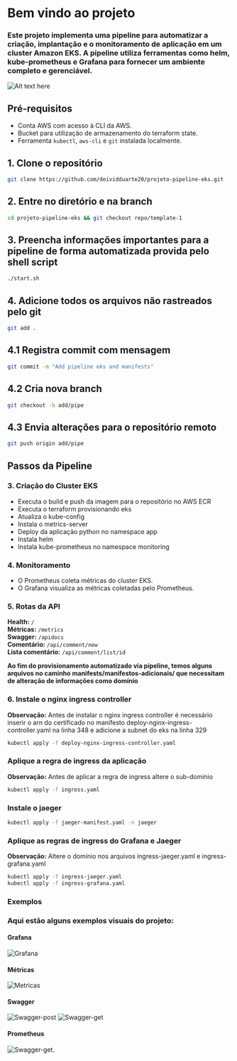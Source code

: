 # Bem vindo ao projeto

### Este projeto implementa uma pipeline para automatizar a criação, implantação e o monitoramento de aplicação em um cluster Amazon EKS. A pipeline utiliza ferramentas como helm, kube-prometheus e Grafana para fornecer um ambiente completo e gerenciável.

![Alt text here](diagrama/projeto-eks.drawio.svg)

## Pré-requisitos

* Conta AWS com acesso à CLI da AWS.
* Bucket para utilização de armazenamento do terraform state.
* Ferramenta `kubectl`, `aws-cli` e `git` instalada localmente.

## 1. Clone o repositório
```bash
git clone https://github.com/deividduarte20/projeto-pipeline-eks.git
```

## 2. Entre no diretório e na branch 
```bash
cd projeto-pipeline-eks && git checkout repo/template-1
```

## 3. Preencha informações importantes para a pipeline de forma automatizada provida pelo shell script 
```bash
./start.sh
```

## 4. Adicione todos os arquivos não rastreados pelo git
```bash
git add .
```
## 4.1 Registra commit com mensagem
```bash
git commit -m "Add pipeline eks and manifests"
```
## 4.2 Cria nova branch
```bash
git checkout -b add/pipe
```
## 4.3 Envia alterações para o repositório remoto
```bash
git push origin add/pipe
```

## Passos da Pipeline

### 3. Criação do Cluster EKS

* Executa o build e push da imagem para o repositório no AWS ECR
* Executa o terraform provisionando eks
* Atualiza o kube-config
* Instala o metrics-server
* Deploy da aplicação python no namespace app
* Instala helm
* Instala kube-prometheus no namespace monitoring

### 4. Monitoramento

* O Prometheus coleta métricas do cluster EKS.
* O Grafana visualiza as métricas coletadas pelo Prometheus.

### 5. Rotas da API

**Health:** `/` </br>
**Métricas:** `/metrics`</br>
**Swagger:** `/apidocs` </br>
**Comentário:** `/api/comment/new` </br>
**Lista comentário:** `/api/comment/list/id`</br>

<strong>Ao fim do provisionamento automatizado via pipeline, temos alguns arquivos no caminho manifests/manifestos-adicionais/ que necessitam de alteração de informações como domínio</strong>

### 6. Instale o nginx ingress controller

**Observação:** Antes de instalar o nginx ingress controller é necessário inserir o arn do certificado no manifesto deploy-nginx-ingress-controller.yaml na linha 348 e adicione a subnet do eks na linha 329

```bash
kubectl apply -f deploy-nginx-ingress-controller.yaml
```

### Aplique a regra de ingress da aplicação

**Observação:** Antes de aplicar a regra de ingress altere o sub-domínio 
```bash
kubectl apply -f ingress.yaml
```

### Instale o jaeger
```bash
kubectl apply -f jaeger-manifest.yaml -n jaeger
```

### Aplique as regras de ingress do Grafana e Jaeger
**Observação:** Altere o domínio nos arquivos ingress-jaeger.yaml e ingress-grafana.yaml
```bash
kubectl apply -f ingress-jaeger.yaml
kubectl apply -f ingress-grafana.yaml
```

### Exemplos

### Aqui estão alguns exemplos visuais do projeto:

#### Grafana
![Grafana](diagrama/grafana1.png)

#### Métricas
![Metricas](diagrama/metrics.png)

#### Swagger
![Swagger-post](diagrama/swagger-post.png)
![Swagger-get](diagrama/swagger-get.png)

#### Prometheus
![Swagger-get](diagrama/prometheus.png).
